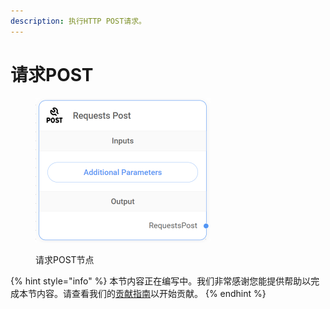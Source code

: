 ```yaml
---
description: 执行HTTP POST请求。
---
```


# 请求POST

<figure><img src="../../../.gitbook/assets/up-010.png" alt="" width="280"><figcaption><p>请求POST节点</p></figcaption></figure>

{% hint style="info" %}
本节内容正在编写中。我们非常感谢您能提供帮助以完成本节内容。请查看我们的[贡献指南](../../../contributing/)以开始贡献。
{% endhint %}